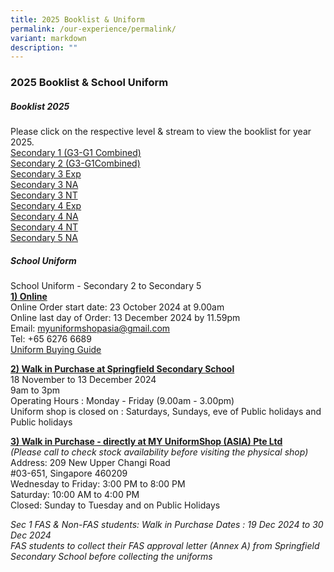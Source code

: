 ```yaml
---
title: 2025 Booklist & Uniform
permalink: /our-experience/permalink/
variant: markdown
description: ""
---
```

### 2025 Booklist &amp; School Uniform

##### **Booklist 2025**
Please click on the respective level &amp; stream to view the booklist for year 2025. <br>
[Secondary 1 (G3-G1 Combined)](/files/2025_booklist_S1_G3_G1_Combined_.pdf)<br>
[Secondary 2 (G3-G1Combined)](/files/2025_booklist_S2_G3_G1_Combined_.pdf) <br>
[Secondary 3 Exp](/files/2025_booklist_S3EXP.pdf) <br>
[Secondary 3 NA](/files/2025_booklist_3NA.pdf) <br>
[Secondary 3 NT](/files/2025_booklist_3NT.pdf)<br>
[Secondary 4 Exp](/files/2025_booklist_4EXP.pdf) <br>
[Secondary 4 NA](/files/2025_booklist_4NA.pdf) <br>
[Secondary 4 NT](/files/2025_booklist_4NT.pdf) <br>
[Secondary 5 NA](/files/2025_booklist_5NA.pdf)

##### **School Uniform**
School Uniform - Secondary 2 to Secondary 5<br>
<u><b>1) Online</b></u><b> </b><br>
Online Order start date: 23 October 2024 at 9.00am<br>
Online last day of Order: 13 December 2024 by 11.59pm<br>
Email: myuniformshopasia@gmail.com<br>
Tel: +65 6276 6689<br>
[Uniform Buying Guide](https://www.myuniformshop.com.sg/buying-guide)


<u><b>2) Walk in Purchase at Springfield Secondary School</b></u> <br>
18 November to 13 December 2024<br>
9am to 3pm<br>
Operating Hours : Monday - Friday  (9.00am - 3.00pm)<br>
Uniform shop is closed on : Saturdays, Sundays, eve of Public holidays and Public holidays 

<u><b>3) Walk in Purchase - directly at MY UniformShop (ASIA) Pte Ltd</b></u><b> </b><br>
<i>(Please call to check stock availability before visiting the physical shop)</i><br>
Address: 209 New Upper Changi Road<br>
#03-651, Singapore 460209<br>
Wednesday to Friday: 3:00 PM to 8:00 PM<br>
Saturday: 10:00 AM to 4:00 PM<br>
Closed: Sunday to Tuesday and on Public Holidays
<br>

<i>Sec 1 FAS &amp; Non-FAS students:  Walk in Purchase Dates : 19 Dec 2024 to 30 Dec 2024<br>
FAS students to collect their FAS approval letter (Annex A) from Springfield Secondary School before collecting the uniforms</i>